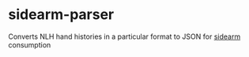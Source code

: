 # sidearm-parser

Converts NLH hand histories in a particular format to JSON for [sidearm](https://github.com/jneufeld/sidearm) consumption

